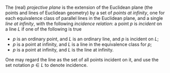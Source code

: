 The (real) *projective plane* is the extension of the Euclidean plane (the points and lines of Euclidean geometry) by a set of *points at infinity*, one for each equivalence class of parallel lines in the Euclidean plane, and a single *line at infinity*, with the following *incidence relation*: a point $p$ is *incident* on a line $L$ if one of the following is true

- $p$ is an ordinary point, and $L$ is an ordinary line, and $p$ is incident on $L$;
- $p$ is a point at infinity, and $L$ is a line in the equivalence class for $p$;
- $p$ is a point at infinity, and $L$ is the line at infinity.

One may regard the line as the set of all points incident on it, and use the set notation $p \in L$ to denote incidence.
